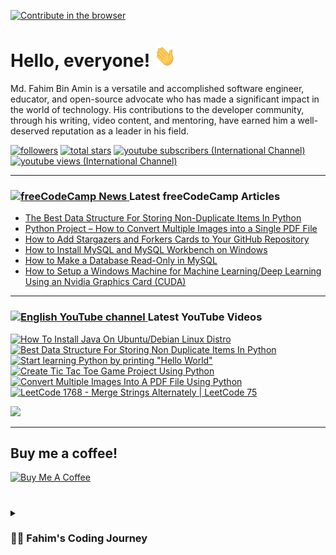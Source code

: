 [![Contribute in the browser](https://gitpod.io/button/open-in-gitpod.svg)](https://gitpod.io/#https://github.com/FahimFBA/FahimFBA)

# Hello, everyone! <img src="./img/wave.gif" width="35px" height= "35px">

Md. Fahim Bin Amin is a versatile and accomplished software engineer, educator, and open-source advocate who has made a significant impact in the world of technology. His contributions to the developer community, through his writing, video content, and mentoring, have earned him a well-deserved reputation as a leader in his field.


   <p align="left">
         <a href="https://github.com/FahimFBA?tab=followers">
         <img alt="followers" title="Follow me on Github" src="https://custom-icon-badges.demolab.com/github/followers/FahimFBA?color=236ad3&labelColor=1155ba&style=for-the-badge&logo=person-add&label=Follow&logoColor=white"/></a>
      <a href="https://github.com/FahimFBA?tab=repositories&sort=stargazers">
         <img alt="total stars" title="Total stars on GitHub" src="https://custom-icon-badges.demolab.com/github/stars/FahimFBA?color=55960c&style=for-the-badge&labelColor=488207&logo=star"/></a>
      <a href="https://www.youtube.com/@FahimAmin?sub_confirmation=1">
         <img alt="youtube subscribers (International Channel)" title="Subscribe to my YouTube channel" src="https://custom-icon-badges.demolab.com/youtube/channel/subscribers/UCG97GCUifMS2Vm28tgXQi0Q?color=%23E05D44&label=SUBSCRIBE&logo=video&logoColor=white&style=for-the-badge&labelColor=CE4630"/></a> 
      <a href="https://www.youtube.com/@FahimAmin">
         <img alt="youtube views (International Channel)" title="YouTube views" src="https://custom-icon-badges.demolab.com/youtube/channel/views/UCG97GCUifMS2Vm28tgXQi0Q?color=%23E1AD0E&logo=eye&logoColor=white&style=for-the-badge&labelColor=C79600"/></a> 
   </p>

---
### <a href="https://www.freecodecamp.org/news/author/fahimbinamin/"><img src="https://github.com/selenium-cucumber/selenium-cucumber-java/assets/64195132/1554283d-c054-47ef-bbf0-d31bf367dba7" title="freeCodeCamp Article" alt="freeCodeCamp News" width="35"/> </a>Latest freeCodeCamp Articles
* [The Best Data Structure For Storing Non-Duplicate Items In Python](https://www.freecodecamp.org/news/the-best-data-structure-for-storing-non-duplicate-items-in-python/)
* [Python Project – How to Convert Multiple Images into a Single PDF File](https://www.freecodecamp.org/news/convert-multiple-images-into-a-single-pdf-file-with-python/)
* [How to Add Stargazers and Forkers Cards to Your GitHub Repository](https://www.freecodecamp.org/news/how-to-add-stargzers-and-forkers-to-your-github-repository/)
* [How to Install MySQL and MySQL Workbench on Windows](https://www.freecodecamp.org/news/how-to-install-mysql-workbench-on-windows/)
* [How to Make a Database Read-Only in MySQL](https://www.freecodecamp.org/news/how-to-make-a-database-read-only-in-mysql/)
* [How to Setup a Windows Machine for Machine Learning/Deep Learning Using an Nvidia Graphics Card (CUDA)](https://www.freecodecamp.org/news/how-to-setup-windows-machine-for-ml-dl-using-nvidia-graphics-card-cuda/)
---

### <a href="https://www.youtube.com/@FahimAmin?sub_confirmation=1"><img src="https://cdn.worldvectorlogo.com/logos/youtube-icon.svg" title="English YouTube channel" alt="English YouTube channel" width="30"/> </a>Latest YouTube Videos

<!-- BEGIN YOUTUBE-CARDS -->
[![How To Install Java On Ubuntu/Debian Linux Distro](https://ytcards.demolab.com/?id=amk1hIeDK9c&title=How+To+Install+Java+On+Ubuntu%2FDebian+Linux+Distro&lang=en&timestamp=1692074326&background_color=%230d1117&title_color=%23ffffff&stats_color=%23dedede&max_title_lines=1&width=250&border_radius=5&duration=1220 "How To Install Java On Ubuntu/Debian Linux Distro")](https://www.youtube.com/watch?v=amk1hIeDK9c)
[![Best Data Structure For Storing Non Duplicate Items In Python](https://ytcards.demolab.com/?id=3IKzhY5jlKk&title=Best+Data+Structure+For+Storing+Non+Duplicate+Items+In+Python&lang=en&timestamp=1691005598&background_color=%230d1117&title_color=%23ffffff&stats_color=%23dedede&max_title_lines=1&width=250&border_radius=5&duration=478 "Best Data Structure For Storing Non Duplicate Items In Python")](https://www.youtube.com/watch?v=3IKzhY5jlKk)
[![Start learning Python by printing "Hello World"](https://ytcards.demolab.com/?id=Glxx-fw6xcQ&title=Start+learning+Python+by+printing+%22Hello+World%22&lang=en&timestamp=1690558209&background_color=%230d1117&title_color=%23ffffff&stats_color=%23dedede&max_title_lines=1&width=250&border_radius=5&duration=331 "Start learning Python by printing \"Hello World\"")](https://www.youtube.com/watch?v=Glxx-fw6xcQ)
[![Create Tic Tac Toe Game Project Using Python](https://ytcards.demolab.com/?id=CLEcsgTZVsA&title=Create+Tic+Tac+Toe+Game+Project+Using+Python&lang=en&timestamp=1690430991&background_color=%230d1117&title_color=%23ffffff&stats_color=%23dedede&max_title_lines=1&width=250&border_radius=5&duration=1987 "Create Tic Tac Toe Game Project Using Python")](https://www.youtube.com/watch?v=CLEcsgTZVsA)
[![Convert Multiple Images Into A PDF File Using Python](https://ytcards.demolab.com/?id=zBZhfzgahsk&title=Convert+Multiple+Images+Into+A+PDF+File+Using+Python&lang=en&timestamp=1689692411&background_color=%230d1117&title_color=%23ffffff&stats_color=%23dedede&max_title_lines=1&width=250&border_radius=5&duration=895 "Convert Multiple Images Into A PDF File Using Python")](https://www.youtube.com/watch?v=zBZhfzgahsk)
[![LeetCode 1768 - Merge Strings Alternately | LeetCode 75](https://ytcards.demolab.com/?id=-0yIVc6q-Ew&title=LeetCode+1768+-+Merge+Strings+Alternately+%7C+LeetCode+75&lang=en&timestamp=1689601020&background_color=%230d1117&title_color=%23ffffff&stats_color=%23dedede&max_title_lines=1&width=250&border_radius=5&duration=650 "LeetCode 1768 - Merge Strings Alternately | LeetCode 75")](https://www.youtube.com/watch?v=-0yIVc6q-Ew)
<!-- END YOUTUBE-CARDS -->

[<img src="https://custom-icon-badges.demolab.com/badge/-Subscribe%20For%20More-red?style=for-the-badge&logo=video&logoColor=white"/>](https://www.youtube.com/@FahimAmin?sub_confirmation=1)

<hr>

## Buy me a coffee!

<a href="https://www.buymeacoffee.com/fahimbinamin" target="_blank"><img src="https://cdn.buymeacoffee.com/buttons/v2/default-green.png" alt="Buy Me A Coffee" style="height: 60px !important;width: 217px !important;" ></a>

#

<details>
 <summary><h3>👨‍💻 Fahim's Coding Journey</h3></summary>

It's **Md. Fahim Bin Amin**, author [@freeCodeCamp](https://www.freecodecamp.org/news/author/fahimbinamin/), open-source contributor. I am also a contributor to [Microsoft](https://www.microsoft.com/en-us/) Research Investigation to OSS. Currently, I am working actively on the official [freeCodeCamp](https://www.freecodecamp.org/) Bengali team as a volunteer {🎉 I am the 3rd Bangladeshi and the first and the only student from my university, [United International University](https://www.uiu.ac.bd/), who got this opportunity to work with the official team of freeCodeCamp 😋}.

Basically, I like to work with Python, Java, C, C++, Markdown and so on. You can check my **blog site** [here](https://blog.fahimbinamin.com/).

I like to teach others about programming and technical stuff. I have [a Brand YouTube channel](https://www.youtube.com/@FahimAmin) where I teach programming and technical stuff regularly.

I also write articles frequently on various well-known platforms. Among those, [freeCodeCamp English](https://www.freecodecamp.org/news/author/fahimbinamin/), [freeCodeCamp Bengali](https://www.freecodecamp.org/bengali/news/author/fahimbinamin/), [Dev.to](https://dev.to/fahimfba) and [Hashnode](https://hashnode.com/@FahimFBA) are my most favourite platforms. 😊

[website]: https://fahimbinamin.com/
[youtube]: https://www.youtube.com/@FahimAmin

</summary>
</details>
